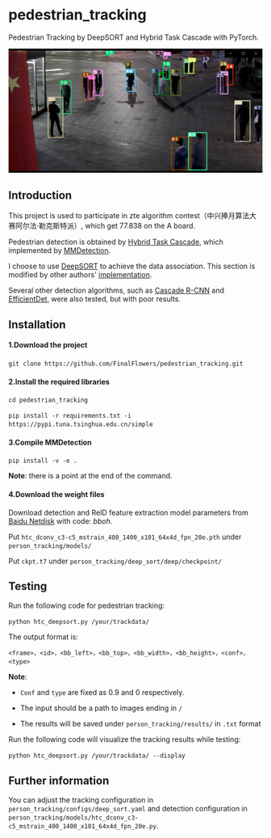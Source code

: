 # pedestrian_tracking
Pedestrian Tracking by DeepSORT and Hybrid Task Cascade with PyTorch.

![](https://github.com/FinalFlowers/pedestrian_tracking/blob/master/results/1.png?raw=true)

## Introduction
This project is used to participate in zte algorithm contest（中兴捧月算法大赛阿尔法·勒克斯特派）, which get 77.838 on the A board.

Pedestrian detection is obtained by [Hybrid Task Cascade](https://arxiv.org/abs/1901.07518), which implemented by [MMDetection](https://github.com/open-mmlab/mmdetection). 

I choose to use [DeepSORT](https://arxiv.org/abs/1703.07402) to achieve the data association. This section is modified by other authors' [implementation](https://github.com/ZQPei/deep_sort_pytorch).

Several other detection algorithms, such as [Cascade R-CNN](https://arxiv.org/abs/1712.00726) and [EfficientDet](https://arxiv.org/abs/1911.09070), were also tested, but with poor results.

## Installation
#### 1.Download the project
`git clone https://github.com/FinalFlowers/pedestrian_tracking.git`

#### 2.Install the required libraries
`cd pedestrian_tracking`

`pip install -r requirements.txt -i https://pypi.tuna.tsinghua.edu.cn/simple`

#### 3.Compile MMDetection
`pip install -v -e .`

**Note**: there is a point at the end of the command.

#### 4.Download the weight files
Download detection and ReID feature extraction model parameters from [Baidu Netdisk](https://pan.baidu.com/s/1gfRnIcaNJIb2NcOPc2fKgQ) with code: *bboh*.

Put `htc_dconv_c3-c5_mstrain_400_1400_x101_64x4d_fpn_20e.pth` under `person_tracking/models/`

Put `ckpt.t7` under `person_tracking/deep_sort/deep/checkpoint/`

## Testing
Run the following code for pedestrian tracking:

`python htc_deepsort.py /your/trackdata/`

The output format is:

`<frame>，<id>，<bb_left>，<bb_top>，<bb_width>，<bb_height>，<conf>，<type> `

**Note**:

- `Conf` and `type` are fixed as 0.9 and 0 respectively.

- The input should be a path to images ending in `/`

- The results will be saved under `person_tracking/results/` in `.txt` format


Run the following code will visualize the tracking results while testing:

`python htc_deepsort.py /your/trackdata/ --display`


 ## Further information
 You can adjust the tracking configuration in `person_tracking/configs/deep_sort.yaml` and detection configuration in  `person_tracking/models/htc_dconv_c3-c5_mstrain_400_1400_x101_64x4d_fpn_20e.py`.
